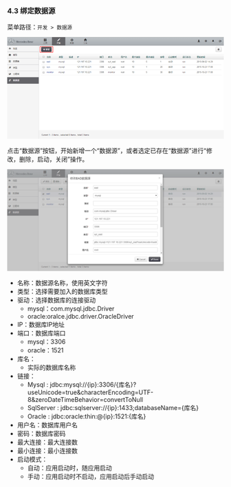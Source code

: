 ### 4.3 绑定数据源

菜单路径：`开发 > 数据源`

![PNG](..\images\model\6.png)

点击“数据源”按钮，开始新增一个“数据源”，或者选定已存在“数据源”进行“修改，删除，启动，关闭”操作。

![PNG](..\images\model\7.png)

- 名称：数据源名称，使用英文字符
- 类型：选择需要加入的数据库类型
- 驱动：选择数据库的连接驱动
  - mysql：com.mysql.jdbc.Driver
  - oracle:oralce.jdbc.driver.OracleDriver
- IP：数据库IP地址
- 端口：数据库端口
  - mysql：3306
  - oracle：1521
- 库名：
  - 实际的数据库名称
- 链接：
  - Mysql : jdbc:mysql://{ip}:3306/{库名}?useUnicode=true&characterEncoding=UTF-8&zeroDateTimeBehavior=convertToNull
  - SqlServer : jdbc:sqlserver://{ip}:1433;databaseName={库名}
  - Oracle : jdbc:oracle:thin:@{ip}:1521:{库名}
- 用户名：数据库用户名
- 密码：数据库密码
- 最大连接：最大连接数
- 最小连接：最小连接数
- 启动模式：
  - 自动：应用启动时，随应用启动
  - 手动：应用启动时不启动，应用启动后手动启动